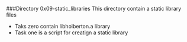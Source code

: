 ###Directory 0x09-static_libraries
This directory contain a static library files
* Taks zero contain libholberton.a library
* Task one is a script for creatign a static library

